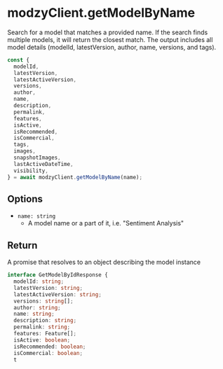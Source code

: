 # modzyClient.getModelByName

Search for a model that matches a provided name. If the search finds multiple models, it will return the closest match. The output includes all model details (modelId, latestVersion, author, name, versions, and tags).

```javascript
const {
  modelId,
  latestVersion,
  latestActiveVersion,
  versions,
  author,
  name,
  description,
  permalink,
  features,
  isActive,
  isRecommended,
  isCommercial,
  tags,
  images,
  snapshotImages,
  lastActiveDateTime,
  visibility,
} = await modzyClient.getModelByName(name);
```

## Options

- `name: string`
  - A model name or a part of it, i.e. "Sentiment Analysis"

## Return

A promise that resolves to an object describing the model instance

```typescript
interface GetModelByIdResponse {
  modelId: string;
  latestVersion: string;
  latestActiveVersion: string;
  versions: string[];
  author: string;
  name: string;
  description: string;
  permalink: string;
  features: Feature[];
  isActive: boolean;
  isRecommended: boolean;
  isCommercial: boolean;
  t